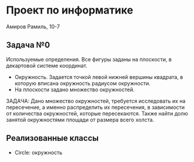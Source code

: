 # Проект по информатике
Амиров Рамиль, 10-7

## Задача №0
Используемые определения. Все фигуры заданы на плоскости, в декартовой системе координат.
- Окружность. Задается точкой левой нижней вершины квадрата, в которую вписана окружность радиусом окружности. 
- На плоскости задано множество окружностей. 

ЗАДАЧА:
Дано множество окружностей, требуется исследовать их на пересечение, а именно распределить их пересечения, в зависимости от количества окружностей, которые пересекаются. Также найти долю занятой окружностями площади от размера всего холста.

## Реализованные классы
- Circle: окружность
